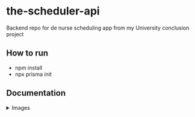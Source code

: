 # the-scheduler-api

Backend repo for de nurse scheduling app from my University conclusion project

## How to run

- npm install
- npx prisma init

## Documentation
<details>
<summary>Images</summary>

### More info into the assets folder

* Api Overview
![Api overview](./assets/Api%20-%20visão%20macro.png)

* Database diagram
![Api overview](./assets/diagrama-banco-de-dados.png)

* Scheduling general sequence diagram
![Api overview](./assets/diagrama-sequencia-dimensionamento.png)

* Login sequence diagram
![Api overview](./assets/diagrama-sequencia-login.png)

* Login sequence diagram
![Api overview](./assets/diagrama-sequencia-login.png)

* user/create api aroute sequence diagram
![Api overview](./assets/diagrama-sequencia.png)
</details>